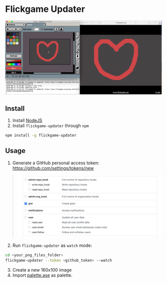 # Flickgame Updater

![Flickgame Updater](./doc/intro.gif)


## Install

1. Install [NodeJS](https://nodejs.org/en/)
2. Install `flickgame-updater` through `npm`
```bash
npm install -g flickgame-updater
```

## Usage

1. Generate a GitHub personal access token: https://github.com/settings/tokens/new
  > <img width="500" src="./doc/token.jpg"/>
2. Run `flickgame-updater` as `watch` mode:
```bash
cd <your_png_files_folder>
flickgame-updater --token <github_token> --watch
```
3. Create a new 160x100 image
4. Import [palette.ase](https://github.com/houkanshan/flickgame-updater/raw/master/palette.ase) as palette.
